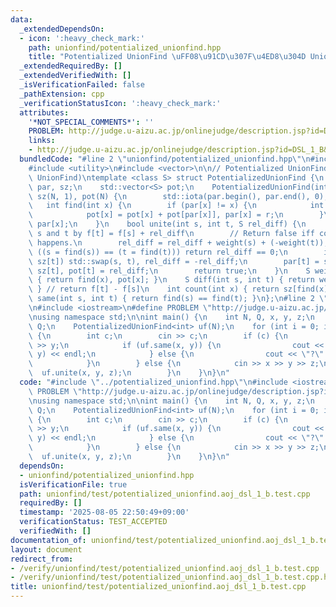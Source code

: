 ```yaml
---
data:
  _extendedDependsOn:
  - icon: ':heavy_check_mark:'
    path: unionfind/potentialized_unionfind.hpp
    title: "Potentialized UnionFind \uFF08\u91CD\u307F\u4ED8\u304D UnionFind\uFF09"
  _extendedRequiredBy: []
  _extendedVerifiedWith: []
  _isVerificationFailed: false
  _pathExtension: cpp
  _verificationStatusIcon: ':heavy_check_mark:'
  attributes:
    '*NOT_SPECIAL_COMMENTS*': ''
    PROBLEM: http://judge.u-aizu.ac.jp/onlinejudge/description.jsp?id=DSL_1_B&lang=jp
    links:
    - http://judge.u-aizu.ac.jp/onlinejudge/description.jsp?id=DSL_1_B&lang=jp
  bundledCode: "#line 2 \"unionfind/potentialized_unionfind.hpp\"\n#include <numeric>\n\
    #include <utility>\n#include <vector>\n\n// Potentialized UnionFind (Weighted\
    \ UnionFind)\ntemplate <class S> struct PotentializedUnionFind {\n    std::vector<int>\
    \ par, sz;\n    std::vector<S> pot;\n    PotentializedUnionFind(int N = 0) : par(N),\
    \ sz(N, 1), pot(N) {\n        std::iota(par.begin(), par.end(), 0);\n    }\n \
    \   int find(int x) {\n        if (par[x] != x) {\n            int r = find(par[x]);\n\
    \            pot[x] = pot[x] + pot[par[x]], par[x] = r;\n        }\n        return\
    \ par[x];\n    }\n    bool unite(int s, int t, S rel_diff) {\n        // Relate\
    \ s and t by f[t] = f[s] + rel_diff\n        // Return false iff contradiction\
    \ happens.\n        rel_diff = rel_diff + weight(s) + (-weight(t));\n        if\
    \ ((s = find(s)) == (t = find(t))) return rel_diff == 0;\n        if (sz[s] <\
    \ sz[t]) std::swap(s, t), rel_diff = -rel_diff;\n        par[t] = s, sz[s] +=\
    \ sz[t], pot[t] = rel_diff;\n        return true;\n    }\n    S weight(int x)\
    \ { return find(x), pot[x]; }\n    S diff(int s, int t) { return weight(t) + (-weight(s));\
    \ } // return f[t] - f[s]\n    int count(int x) { return sz[find(x)]; }\n    bool\
    \ same(int s, int t) { return find(s) == find(t); }\n};\n#line 2 \"unionfind/test/potentialized_unionfind.aoj_dsl_1_b.test.cpp\"\
    \n#include <iostream>\n#define PROBLEM \"http://judge.u-aizu.ac.jp/onlinejudge/description.jsp?id=DSL_1_B&lang=jp\"\
    \nusing namespace std;\n\nint main() {\n    int N, Q, x, y, z;\n    cin >> N >>\
    \ Q;\n    PotentializedUnionFind<int> uf(N);\n    for (int i = 0; i < Q; i++)\
    \ {\n        int c;\n        cin >> c;\n        if (c) {\n            cin >> x\
    \ >> y;\n            if (uf.same(x, y)) {\n                cout << uf.diff(x,\
    \ y) << endl;\n            } else {\n                cout << \"?\" << endl;\n\
    \            }\n        } else {\n            cin >> x >> y >> z;\n          \
    \  uf.unite(x, y, z);\n        }\n    }\n}\n"
  code: "#include \"../potentialized_unionfind.hpp\"\n#include <iostream>\n#define\
    \ PROBLEM \"http://judge.u-aizu.ac.jp/onlinejudge/description.jsp?id=DSL_1_B&lang=jp\"\
    \nusing namespace std;\n\nint main() {\n    int N, Q, x, y, z;\n    cin >> N >>\
    \ Q;\n    PotentializedUnionFind<int> uf(N);\n    for (int i = 0; i < Q; i++)\
    \ {\n        int c;\n        cin >> c;\n        if (c) {\n            cin >> x\
    \ >> y;\n            if (uf.same(x, y)) {\n                cout << uf.diff(x,\
    \ y) << endl;\n            } else {\n                cout << \"?\" << endl;\n\
    \            }\n        } else {\n            cin >> x >> y >> z;\n          \
    \  uf.unite(x, y, z);\n        }\n    }\n}\n"
  dependsOn:
  - unionfind/potentialized_unionfind.hpp
  isVerificationFile: true
  path: unionfind/test/potentialized_unionfind.aoj_dsl_1_b.test.cpp
  requiredBy: []
  timestamp: '2025-08-05 22:50:49+09:00'
  verificationStatus: TEST_ACCEPTED
  verifiedWith: []
documentation_of: unionfind/test/potentialized_unionfind.aoj_dsl_1_b.test.cpp
layout: document
redirect_from:
- /verify/unionfind/test/potentialized_unionfind.aoj_dsl_1_b.test.cpp
- /verify/unionfind/test/potentialized_unionfind.aoj_dsl_1_b.test.cpp.html
title: unionfind/test/potentialized_unionfind.aoj_dsl_1_b.test.cpp
---
```

